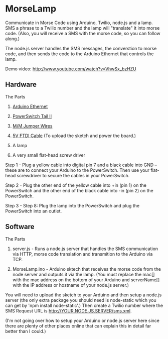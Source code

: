 MorseLamp
=========

Communicate in Morse Code using Arduino, Twilio, node.js and a lamp.  SMS a phrase to a Twilio number and the lamp will "translate" it into morse code.  (Also, you will receive a SMS with the morse code, so you can follow along.)

The node.js server handles the SMS messages, the converstion to morse code, and then sends the code to the Arduino Ethernet that controls the lamp.

Demo video: http://www.youtube.com/watch?v=VhwSx_bzHZU

Hardware
--------

The Parts

1) [Arduino Ethernet](https://www.sparkfun.com/products/11229)

2) [PowerSwitch Tail II](https://www.sparkfun.com/products/10747)

3) [M/M Jumper Wires](https://www.sparkfun.com/products/8431)

4) [5V FTDI Cable](https://www.sparkfun.com/products/9718) (To upload the sketch and power the board.)

5) A lamp 

6) A very small flat-head screw driver

Step 1 - Plug a yellow cable into digital pin 7 and a black cable into GND – these are to connect your Arduino to the PowerSwitch. Then use your flat-head screwdriver to secure the cables in your PowerSwitch.

Step 2 - Plug the other end of the yellow cable into +in (pin 1) on the PowerSwitch and the other end of the black cable into -in (pin 2) on the PowerSwitch.

Step 3 - Step 8: Plug the lamp into the PowerSwitch and plug the PowerSwitch into an outlet.

Software
--------

The Parts

1) server.js - Runs a node.js server that handles the SMS communication via HTTP, morse code translation and transmition to the Arduino via TCP.

2) MorseLamp.ino - Arduino sktech that receives the morse code from the node server and outputs it via the lamp.  (You must replace the mac[] with the mac address on the bottom of your Arduino and serverName[] with the IP address or hostname of your node.js server.)

You will need to upload the sketch to your Arduino and then setup a node.js server (the only extra package you should need is node-static which you can get by 'npm install node-static'.)  Then create a Twilio number where the SMS Request URL is http://YOUR.NODE.JS.SERVER/sms.xml.

(I'm not going over how to setup your Arduino or node.js server here since there are plenty of other places online that can explain this in detail far better than I could.)  
